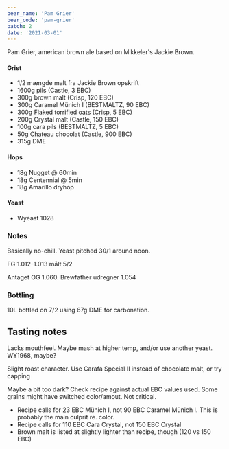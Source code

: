 ```yaml
---
beer_name: 'Pam Grier'
beer_code: 'pam-grier'
batch: 2
date: '2021-03-01'
---
```


Pam Grier, american brown ale based on Mikkeler's Jackie Brown.

#### Grist
- 1/2 mængde malt fra Jackie Brown opskrift
- 1600g pils (Castle, 3 EBC)
- 300g brown malt (Crisp, 120 EBC)
- 300g Caramel Münich I (BESTMALTZ, 90 EBC)
- 300g Flaked torrified oats (Crisp, 5 EBC)
- 200g Crystal malt (Castle, 150 EBC)
- 100g cara pils (BESTMALTZ, 5 EBC)
- 50g Chateau chocolat (Castle, 900 EBC)
- 315g DME

#### Hops
- 18g Nugget @ 60min
- 18g Centennial @ 5min
- 18g Amarillo dryhop

#### Yeast
- Wyeast 1028

### Notes
Basically no-chill. Yeast pitched 30/1 around noon.

FG 1.012-1.013 målt 5/2

Antaget OG 1.060. Brewfather udregner 1.054

### Bottling
10L bottled on 7/2 using 67g DME for carbonation.

## Tasting notes
Lacks mouthfeel. Maybe mash at higher temp, and/or use another yeast. WY1968, maybe?

Slight roast character. Use Carafa Special II instead of chocolate malt, or try capping

Maybe a bit too dark? Check recipe against actual EBC values used. Some grains might have switched color/amout. Not critical. 
- Recipe calls for 23 EBC Münich I, not 90 EBC Caramel Münich I. This is probably the main culprit re. color.
- Recipe calls for 110 EBC Cara Crystal, not 150 EBC Crystal
- Brown malt is listed at slightly lighter than recipe, though (120 vs 150 EBC)
